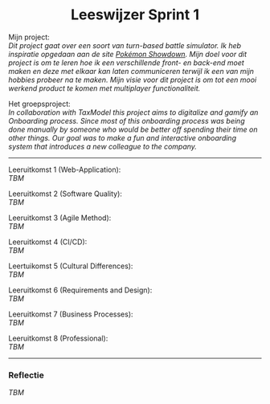 <h1 align="center">Leeswijzer Sprint 1</h1>

Mijn project:  
*Dit project gaat over een soort van turn-based battle simulator. Ik heb inspiratie opgedaan aan de site [Pokémon Showdown](https://play.pokemonshowdown.com/). Mijn doel voor dit project is om te leren hoe ik een verschillende front- en back-end moet maken en deze met elkaar kan laten communiceren terwijl ik een van mijn hobbies probeer na te maken. Mijn visie voor dit project is om tot een mooi werkend product te komen met multiplayer functionaliteit.*

Het groepsproject:  
*In collaboration with TaxModel this project aims to digitalize and gamify an Onboarding process. Since most of this onboarding process was being done manually by someone who would be better off spending their time on other things. Our goal was to make a fun and interactive onboarding system that introduces a new colleague to the company.*

---
Leeruitkomst 1 (Web-Application):  
*TBM*

Leeruitkomst 2 (Software Quality):  
*TBM*

Leeruitkomst 3 (Agile Method):  
*TBM*

Leeruitkomst 4 (CI/CD):  
*TBM*

Leertuikomst 5 (Cultural Differences):  
*TBM*

Leeruitkomst 6 (Requirements and Design):  
*TBM*

Leeruitkomst 7 (Business Processes):  
*TBM*

Leeruitkomst 8 (Professional):  
*TBM*

---

### Reflectie  
*TBM*
